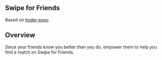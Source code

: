 ## Swipe for Friends

Based on [tinder-expo](https://github.com/stevenpersia/tinder-expo/)


## Overview
Since your friends know you better than you do, empower them to help you find a match on Swipe for Friends.
